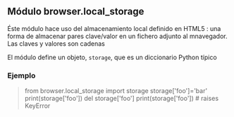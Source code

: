 Módulo browser.local_storage
----------------------------

Éste módulo hace uso del almacenamiento local definido en HTML5 : una forma de almacenar pares clave/valor en un fichero adjunto al mnavegador. Las claves y valores son cadenas

El módulo define un objeto, `storage`, que es un diccionario Python típico

### Ejemplo

>    from browser.local_storage import storage
>    storage['foo']='bar'
>    print(storage['foo'])
>    del storage['foo']
>    print(storage['foo']) # raises KeyError
